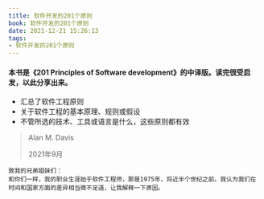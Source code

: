 ```yaml
---
title: 软件开发的201个原则
book: 软件开发的201个原则
date: 2021-12-21 15:26:13
tags:
- 软件开发的201个原则
---
```


####  本书是《201 Principles of Software development》的中译版。读完很受启发，以此分享出来。
* 汇总了软件工程原则
* 关于软件工程的基本原理、规则或假设
* 不管所选的技术、工具或语言是什么，这些原则都有效

> Alan M. Davis
>
> 2021年9月


    致我的兄弟姐妹们：
    和你们一样，我的职业生涯始于软件工程师，那是1975年，将近半个世纪之前。我认为我们在时间和国家方面的差异相当微不足道，让我解释一下原因。













